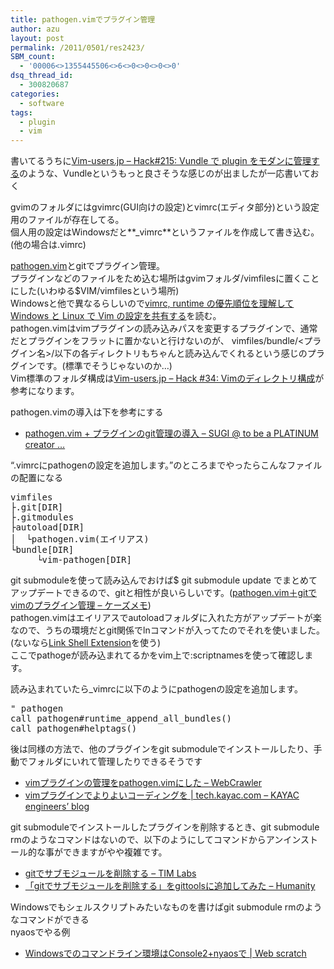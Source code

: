 ```yaml
---
title: pathogen.vimでプラグイン管理
author: azu
layout: post
permalink: /2011/0501/res2423/
SBM_count:
  - '00006<>1355445506<>6<>0<>0<>0<>0'
dsq_thread_id:
  - 300820687
categories:
  - software
tags:
  - plugin
  - vim
---
```

書いてるうちに[Vim-users.jp &#8211; Hack#215: Vundle で plugin をモダンに管理する][1]のような、Vundleというもっと良さそうな感じのが出ましたが一応書いておく

gvimのフォルダにはgvimrc(GUI向けの設定)とvimrc(エディタ部分)という設定用のファイルが存在してる。   
個人用の設定はWindowsだと**_vimrc**というファイルを作成して書き込む。(他の場合は.vimrc)

[pathogen.vim][2]とgitでプラグイン管理。   
プラグインなどのファイルをため込む場所はgvimフォルダ/vimfilesに置くことにした(いわゆる$VIM/vimfilesという場所)   
Windowsと他で異なるらしいので[vimrc, runtime の優先順位を理解して Windows と Linux で Vim の設定を共有する][3]を読む。   
pathogen.<span class="keyword">vim</span>は<span class="keyword">vim</span><span class="keyword">プラグイン</span>の読み込みパスを変更する<span class="keyword">プラグインで、通常だとプラグインをフラットに置かないと行けないのが、</span><span class="keyword"> </span>vimfiles/bundle/<<span class="keyword">プラグイン</span>名>/以下の各<span class="keyword">ディレクトリもちゃんと読み込んでくれるという感じのプラグインです。(標準でそうじゃないのか…)</span>   
Vim標準のフォルダ構成は[Vim-users.jp &#8211; Hack #34: Vimのディレクトリ構成][4]が参考になります。

pathogen.vimの導入は下を参考にする

*   [pathogen.vim + プラグインのgit管理の導入 &#8211; SUGI @ to be a PLATINUM creator &#8230;][5]

&#8220;.vimrcにpathogenの設定を追加します。&#8221;のところまでやったらこんなファイルの配置になる

<pre>vimfiles
├.git[DIR]
├.gitmodules
├autoload[DIR]
│  └pathogen.vim(エイリアス)
└bundle[DIR]      
     └vim-pathogen[DIR]</pre>

git submoduleを使って読み込んでおけば$ git submodule update でまとめてアップデートできるので、gitと相性が良いらしいです。([pathogen.vim＋gitでvimのプラグイン管理 &#8211; ケーズメモ][6])   
pathogen.vimはエイリアスでautoloadフォルダに入れた方がアップデートが楽なので、うちの環境だとgit関係でlnコマンドが入ってたのでそれを使いました。(ないなら[Link Shell Extension][7]を使う)   
ここでpathogeが読み込まれてるかをvim上で:scriptnamesを使って確認します。

読み込まれていたら_vimrcに以下のようにpathogenの設定を追加します。

<pre>" pathogen
call pathogen#runtime_append_all_bundles()
call pathogen#helptags()</pre>

後は同様の方法で、他のプラグインをgit submoduleでインストールしたり、手動でフォルダにいれて管理したりできるそうです

*   [vimプラグインの管理をpathogen.vimにした &#8211; WebCrawler][8]
*   [vimプラグインでよりよいコーディングを | tech.kayac.com &#8211; KAYAC engineers&#8217; blog][9]

git submoduleでインストールしたプラグインを削除するとき、git submodule rmのようなコマンドはないので、以下のようにしてコマンドからアンインストール的な事ができますがやや複雑です。

*   [gitでサブモジュールを削除する &#8211; TIM Labs][10]
*   [「gitでサブモジュールを削除する」をgittoolsに追加してみた &#8211; Humanity][11]

Windowsでもシェルスクリプトみたいなものを書けばgit submodule rmのようなコマンドができる   
nyaosでやる例

*   [Windowsでのコマンドライン環境はConsole2+nyaosで | Web scratch][12]

&nbsp;

<div id="_mcePaste" class="mcePaste" style="position: absolute; width: 1px; height: 1px; overflow: hidden; top: 318px; left: -10000px;">
  <pre class="syntax-highlight">$ git submodule update</pre>
</div>

 [1]: http://vim-users.jp/2011/04/hack215/
 [2]: http://www.vim.org/scripts/script.php?script_id=2332
 [3]: http://d.hatena.ne.jp/teppeis/20080705/1215262928
 [4]: http://vim-users.jp/2009/06/hack34/
 [5]: http://d.hatena.ne.jp/sugilog/20110319/1300536714
 [6]: http://d.hatena.ne.jp/ksmemo/20110111/p1
 [7]: http://schinagl.priv.at/nt/hardlinkshellext/hardlinkshellext.html
 [8]: http://d.hatena.ne.jp/mkataigi/20101107/1289134775
 [9]: http://tech.kayac.com/archive/vim-plugin-coding.html
 [10]: http://labs.timedia.co.jp/2011/03/git-removing-a-submodule.html
 [11]: http://d.hatena.ne.jp/tyru/20110324/git_removing_submodule
 [12]: http://efcl.info/2011/0501/res2717/